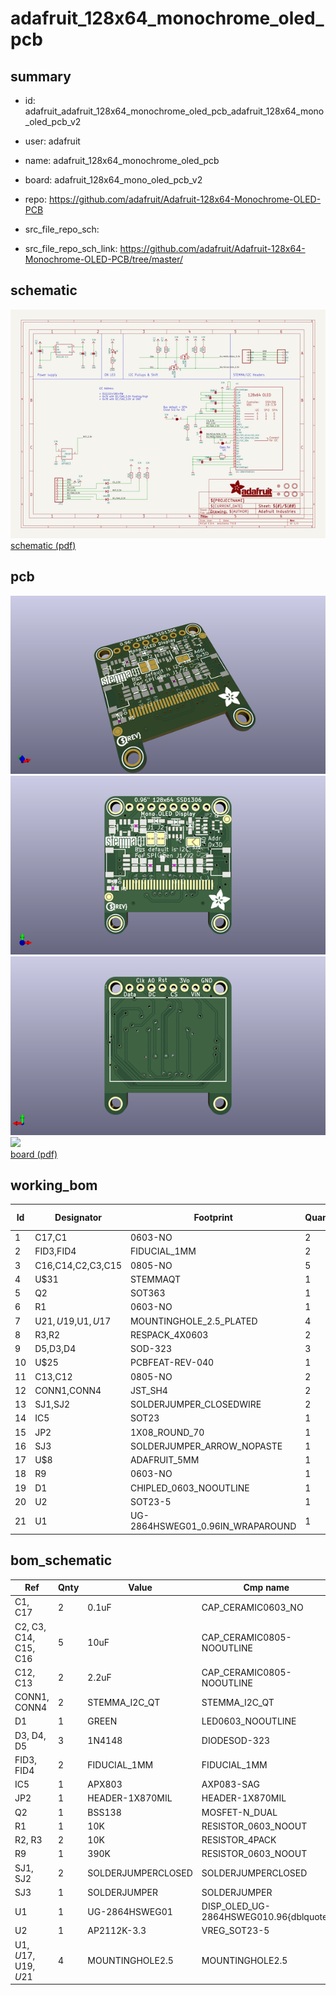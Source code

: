 # adafruit_128x64_monochrome_oled_pcb
 
## summary 
* id: adafruit_adafruit_128x64_monochrome_oled_pcb_adafruit_128x64_mono_oled_pcb_v2
* user: adafruit
* name: adafruit_128x64_monochrome_oled_pcb
* board: adafruit_128x64_mono_oled_pcb_v2
* repo: https://github.com/adafruit/Adafruit-128x64-Monochrome-OLED-PCB



* src_file_repo_sch: 
* src_file_repo_sch_link: https://github.com/adafruit/Adafruit-128x64-Monochrome-OLED-PCB/tree/master/

## schematic  
![](working_schematic_600.png)  
[schematic (pdf)](working_schematic.pdf)  

## pcb  
![](working_3d_600.png) 
![](working_3d_front_600.png)  
![](working_3d_back_600.png)  
![](working_600.png)  
[board (pdf)](working.pdf)  

## working_bom
| Id | Designator | Footprint | Quantity | Designation | Supplier and ref |  | None | 
| --- | --- | --- | --- | --- | --- | --- | --- | 
| 1 | C17,C1 | 0603-NO | 2 | 0.1uF |  |  | [''] | 
| 2 | FID3,FID4 | FIDUCIAL_1MM | 2 | FIDUCIAL_1MM |  |  | [''] | 
| 3 | C16,C14,C2,C3,C15 | 0805-NO | 5 | 10uF |  |  | [''] | 
| 4 | U$31 | STEMMAQT | 1 |  |  |  | [''] | 
| 5 | Q2 | SOT363 | 1 | BSS138 |  |  | [''] | 
| 6 | R1 | 0603-NO | 1 | 10K |  |  | [''] | 
| 7 | U$21,U$19,U$1,U$17 | MOUNTINGHOLE_2.5_PLATED | 4 | MOUNTINGHOLE2.5 |  |  | [''] | 
| 8 | R3,R2 | RESPACK_4X0603 | 2 | 10K |  |  | [''] | 
| 9 | D5,D3,D4 | SOD-323 | 3 | 1N4148 |  |  | [''] | 
| 10 | U$25 | PCBFEAT-REV-040 | 1 |  |  |  | [''] | 
| 11 | C13,C12 | 0805-NO | 2 | 2.2uF |  |  | [''] | 
| 12 | CONN1,CONN4 | JST_SH4 | 2 | STEMMA_I2C_QT |  |  | [''] | 
| 13 | SJ1,SJ2 | SOLDERJUMPER_CLOSEDWIRE | 2 |  |  |  | [''] | 
| 14 | IC5 | SOT23 | 1 | APX803 |  |  | [''] | 
| 15 | JP2 | 1X08_ROUND_70 | 1 |  |  |  | [''] | 
| 16 | SJ3 | SOLDERJUMPER_ARROW_NOPASTE | 1 |  |  |  | [''] | 
| 17 | U$8 | ADAFRUIT_5MM | 1 |  |  |  | [''] | 
| 18 | R9 | 0603-NO | 1 | 390K |  |  | [''] | 
| 19 | D1 | CHIPLED_0603_NOOUTLINE | 1 | GREEN |  |  | [''] | 
| 20 | U2 | SOT23-5 | 1 | AP2112K-3.3 |  |  | [''] | 
| 21 | U1 | UG-2864HSWEG01_0.96IN_WRAPAROUND | 1 | UG-2864HSWEG01 |  |  | [''] | 


## bom_schematic
| Ref | Qnty | Value | Cmp name | Footprint | Description | Vendor | DNP | 
| --- | --- | --- | --- | --- | --- | --- | --- | 
| C1, C17 | 2 | 0.1uF | CAP_CERAMIC0603_NO | working:0603-NO |  |  |  | 
| C2, C3, C14, C15, C16 | 5 | 10uF | CAP_CERAMIC0805-NOOUTLINE | working:0805-NO |  |  |  | 
| C12, C13 | 2 | 2.2uF | CAP_CERAMIC0805-NOOUTLINE | working:0805-NO |  |  |  | 
| CONN1, CONN4 | 2 | STEMMA_I2C_QT | STEMMA_I2C_QT | working:JST_SH4 |  |  |  | 
| D1 | 1 | GREEN | LED0603_NOOUTLINE | working:CHIPLED_0603_NOOUTLINE |  |  |  | 
| D3, D4, D5 | 3 | 1N4148 | DIODESOD-323 | working:SOD-323 |  |  |  | 
| FID3, FID4 | 2 | FIDUCIAL_1MM | FIDUCIAL_1MM | working:FIDUCIAL_1MM |  |  |  | 
| IC5 | 1 | APX803 | AXP083-SAG | working:SOT23 |  |  |  | 
| JP2 | 1 | HEADER-1X870MIL | HEADER-1X870MIL | working:1X08_ROUND_70 |  |  |  | 
| Q2 | 1 | BSS138 | MOSFET-N_DUAL | working:SOT363 |  |  |  | 
| R1 | 1 | 10K | RESISTOR_0603_NOOUT | working:0603-NO |  |  |  | 
| R2, R3 | 2 | 10K | RESISTOR_4PACK | working:RESPACK_4X0603 |  |  |  | 
| R9 | 1 | 390K | RESISTOR_0603_NOOUT | working:0603-NO |  |  |  | 
| SJ1, SJ2 | 2 | SOLDERJUMPERCLOSED | SOLDERJUMPERCLOSED | working:SOLDERJUMPER_CLOSEDWIRE |  |  |  | 
| SJ3 | 1 | SOLDERJUMPER | SOLDERJUMPER | working:SOLDERJUMPER_ARROW_NOPASTE |  |  |  | 
| U1 | 1 | UG-2864HSWEG01 | DISP_OLED_UG-2864HSWEG010.96{dblquote} | working:UG-2864HSWEG01_0.96IN_WRAPAROUND |  |  |  | 
| U2 | 1 | AP2112K-3.3 | VREG_SOT23-5 | working:SOT23-5 |  |  |  | 
| U$1, U$17, U$19, U$21 | 4 | MOUNTINGHOLE2.5 | MOUNTINGHOLE2.5 | working:MOUNTINGHOLE_2.5_PLATED |  |  |  | 

